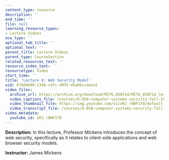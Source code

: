 ```yaml
---
content_type: resource
description: ''
end_time: ''
file: null
learning_resource_types:
- Lecture Videos
ocw_type: ''
optional_tab_title: ''
optional_text: ''
parent_title: Lecture Videos
parent_type: CourseSection
related_resources_text: ''
resource_index_text: ''
resourcetype: Video
start_time: ''
title: 'Lecture 8: Web Security Model'
uid: 6f8d4689-c348-cdfc-d935-d5a66ccaeea1
video_files:
  archive_url: https://archive.org/download/MIT6.858F14/MIT6_858F14_lec08_300k.mp4
  video_captions_file: /courses/6-858-computer-systems-security-fall-2014/53081f735984520e98fd8c5d04af7d31_eRJ_r8WF1Y0.vtt
  video_thumbnail_file: https://img.youtube.com/vi/eRJ_r8WF1Y0/default.jpg
  video_transcript_file: /courses/6-858-computer-systems-security-fall-2014/5266d8f77fc0d1eb62d95ac1b77e9a0b_eRJ_r8WF1Y0.pdf
video_metadata:
  youtube_id: eRJ_r8WF1Y0
---
```


**Description:** In this lecture, Professor Mickens introduces the concept of web security, specifically as it relates to client-side applications and web browser security models.

**Instructor:** James Mickens



